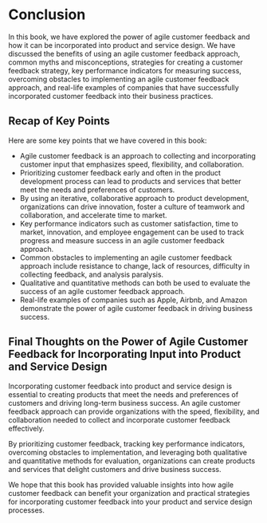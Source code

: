 # Conclusion

In this book, we have explored the power of agile customer feedback and how it can be incorporated into product and service design. We have discussed the benefits of using an agile customer feedback approach, common myths and misconceptions, strategies for creating a customer feedback strategy, key performance indicators for measuring success, overcoming obstacles to implementing an agile customer feedback approach, and real-life examples of companies that have successfully incorporated customer feedback into their business practices.

Recap of Key Points
-------------------

Here are some key points that we have covered in this book:

* Agile customer feedback is an approach to collecting and incorporating customer input that emphasizes speed, flexibility, and collaboration.
* Prioritizing customer feedback early and often in the product development process can lead to products and services that better meet the needs and preferences of customers.
* By using an iterative, collaborative approach to product development, organizations can drive innovation, foster a culture of teamwork and collaboration, and accelerate time to market.
* Key performance indicators such as customer satisfaction, time to market, innovation, and employee engagement can be used to track progress and measure success in an agile customer feedback approach.
* Common obstacles to implementing an agile customer feedback approach include resistance to change, lack of resources, difficulty in collecting feedback, and analysis paralysis.
* Qualitative and quantitative methods can both be used to evaluate the success of an agile customer feedback approach.
* Real-life examples of companies such as Apple, Airbnb, and Amazon demonstrate the power of agile customer feedback in driving business success.

Final Thoughts on the Power of Agile Customer Feedback for Incorporating Input into Product and Service Design
--------------------------------------------------------------------------------------------------------------

Incorporating customer feedback into product and service design is essential to creating products that meet the needs and preferences of customers and driving long-term business success. An agile customer feedback approach can provide organizations with the speed, flexibility, and collaboration needed to collect and incorporate customer feedback effectively.

By prioritizing customer feedback, tracking key performance indicators, overcoming obstacles to implementation, and leveraging both qualitative and quantitative methods for evaluation, organizations can create products and services that delight customers and drive business success.

We hope that this book has provided valuable insights into how agile customer feedback can benefit your organization and practical strategies for incorporating customer feedback into your product and service design processes.